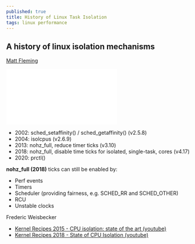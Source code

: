 ```yaml
---
published: true
title: History of Linux Task Isolation
tags: linux performance
---
```

## A history of linux isolation mechanisms

[Matt Fleming](https://twitter.com/fleming_matt "twitter")

![pdf]({{site.baseurl}}/assets/The%20History%20of%20Linux%20Task%20Isolation.pdf)

- 2002: sched_setaffinity() / sched_getaffinity() (v2.5.8)
- 2004: isolcpus (v2.6.9)
- 2013: nohz_full, reduce timer ticks (v3.10)
- 2018: nohz_full, disable time ticks for isolated, single-task, cores (v4.17)
- 2020: prctl()

****nohz_full (2018)**** ticks can still be enabled by:
- Perf events
- Timers
- Scheduler (providing fairness, e.g. SCHED_RR and SCHED_OTHER)
- RCU
- Unstable clocks

Frederic Weisbecker
- [Kernel Recipes 2015 - CPU isolation: state of the art (youtube)](https://www.youtube.com/watch?v=CJLA558npCU "Kernel Recipes 2015 - CPU isolation: state of the art")
- [Kernel Recipes 2018 - State of CPU Isolation (youtube)](https://www.youtube.com/watch?v=ai-Avto0c0Q "Kernel Recipes 2018 - State of CPU Isolation")
